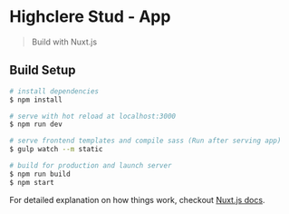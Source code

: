 # Highclere Stud - App

> Build with Nuxt.js

## Build Setup

``` bash
# install dependencies
$ npm install

# serve with hot reload at localhost:3000
$ npm run dev

# serve frontend templates and compile sass (Run after serving app)
$ gulp watch --m static

# build for production and launch server
$ npm run build
$ npm start
```

For detailed explanation on how things work, checkout [Nuxt.js docs](https://nuxtjs.org).
